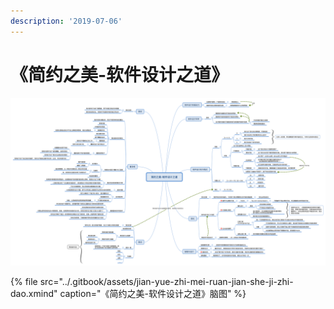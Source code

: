 ```yaml
---
description: '2019-07-06'
---
```


# 《简约之美-软件设计之道》

![&#x56FE;1 &#x300A;&#x7B80;&#x7EA6;&#x4E4B;&#x7F8E;-&#x8F6F;&#x4EF6;&#x8BBE;&#x8BA1;&#x4E4B;&#x9053;&#x300B;](../.gitbook/assets/jian-yue-zhi-mei-ruan-jian-she-ji-zhi-dao.png)

{% file src="../.gitbook/assets/jian-yue-zhi-mei-ruan-jian-she-ji-zhi-dao.xmind" caption="《简约之美-软件设计之道》脑图" %}

